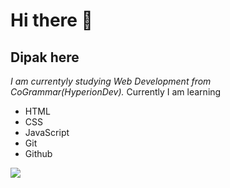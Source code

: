 # Hi there 👋
## Dipak here

*I am currentyly studying Web Development from CoGrammar(HyperionDev).*
Currently I am learning
* HTML
* CSS
* JavaScript
* Git
* Github
 <img src="https://images.app.goo.gl/x2URpB7LhHDq2GYH9">

<!--
**DRJ91/DRJ91** is a ✨ _special_ ✨ repository because its `README.md` (this file) appears on your GitHub profile.

This is my first README file.

- 🔭 I’m currently working on ...
- 🌱 I’m currently learning ...
- 👯 I’m looking to collaborate on ...
- 🤔 I’m looking for help with ...
- 💬 Ask me about ...
- 📫 How to reach me: ...
- 😄 Pronouns: ...
- ⚡ Fun fact: ...
-->
